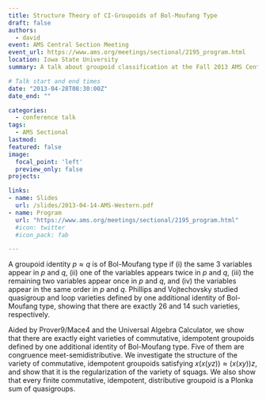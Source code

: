 ```yaml
---
title: Structure Theory of CI-Groupoids of Bol-Moufang Type
draft: false
authors: 
  - david
event: AMS Central Section Meeting
event_url: https://www.ams.org/meetings/sectional/2195_program.html
location: Iowa State University
summary: A talk about groupoid classification at the Fall 2013 AMS Central Section Meeting.

# Talk start and end times
date: "2013-04-28T08:30:00Z"
date_end: ""

categories: 
  - conference talk
tags:
  - AMS Sectional
lastmod:
featured: false
image:
  focal_point: 'left'
  preview_only: false
projects: 

links:
- name: Slides  
  url: /slides/2013-04-14-AMS-Western.pdf
- name: Program
  url: "https://www.ams.org/meetings/sectional/2195_program.html"
  #icon: twitter
  #icon_pack: fab

---
```

A groupoid identity $p \approx q$ is of Bol-Moufang type if (i) the same 3 variables appear in $p$ and $q$, (ii) one of the variables appears twice in $p$ and $q$, (iii) the remaining two variables appear once in $p$ and $q$, and (iv) the variables appear in the same order in $p$ and $q$. Phillips and Vojtechovsky studied quasigroup and loop varieties defined by one additional identity of Bol-Moufang type, showing that there are exactly 26 and 14 such varieties, respectively. 

Aided by Prover9/Mace4 and the Universal Algebra Calculator, we show that there are exactly eight varieties of commutative, idempotent groupoids defined by one additional identity of Bol-Moufang type. Five of them are congruence meet-semidistributive. We investigate the structure of the variety of commutative, idempotent groupoids satisfying $x(x(yz)) \approx (x(xy))z$, and show that it is the regularization of the variety of squags. We also show that every finite commutative, idempotent, distributive groupoid is a Plonka sum of quasigroups.
